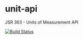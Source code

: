 unit-api
========

JSR 363 - Units of Measurement API

[![Build Status](https://travis-ci.org/unitsofmeasurement/unit-api.svg?branch=master)](https://travis-ci.org/unitsofmeasurement/unit-api)
